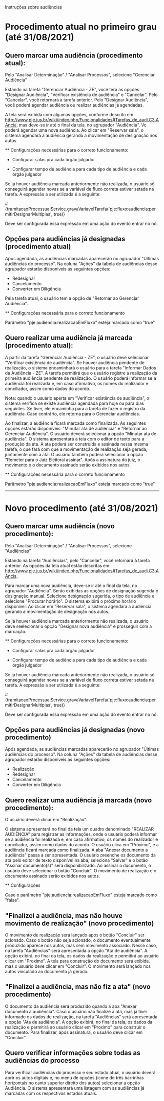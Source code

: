 Instruções sobre audiências

# Procedimento atual no primeiro grau (até 31/08/2021)

## Quero marcar uma audiência (procedimento atual):

Pelo "Analisar Determinação" / "Analisar Processos", selecione "Gerenciar Audiência"

Estando na tarefa "Gerenciar Audiência - ZE", você terá as opções: "Designar Audiência", "Verificar existência de audiência" e "Cancelar". Pelo "Cancelar", você retornará à tarefa anterior. Pelo "Designar Audiência", você poderá agendar audiência ou realizar audiências já agendadas.

A tela será exibida com algumas opções, conforme descrito em http://www.pje.jus.br/wiki/index.php/Funcionalidades#Tarefas_de_audi.C3.AAncia, mas deve-se ir até o final da tela, no agrupador "Audiência". Vc poderá agendar uma nova audiência. Ao clicar em "Reservar sala", o sistema agendará a audiência gerando a movimentação de designação nos autos. 

** Configurações necessárias para o correto funcionamento:

- Configurar salas pra cada órgão julgador

- Configurar tempo de audiência para cada tipo de audiência e cada órgão julgador


Se já houver audiência marcada anteriormente não realizada, o usuário só conseguirá agendar novas se a variável de fluxo correta estiver setada na tarefa. A expressão a ser utilizada é a seguinte:

 #{tramitacaoProcessualService.gravaVariavelTarefa('pje:fluxo:audiencia:permitirDesignarMultiplas', true)}

Deve ser configurada essa expressão em uma ação do evento entrar no nó.

## Opções para audiências já designadas (procedimento atual)

Após agendada, as audiências marcadas aparecerão no agrupador "Últimas audiências do processo". Na coluna "Ações" da tabela de audiências desse agrupador estarão disponíveis as seguintes opções:

- Redesignar
- Cancelamento
- Converter em Diligência

Pela tarefa atual, o usuário tem a opção de "Retornar ao Gerenciar Audiência".

** Configurações necessária para o correto funcionamento

Parâmetro "pje:audiencia:realizacaoEmFluxo" esteja marcado como "true"


## Quero realizar uma audiência já marcada (procedimento atual):

A partir da tarefa "Gerenciar Audiência - ZE", o usuário deve selecionar "Verificar existência de audiência". Se houver audiência pendente de realização, o sistema encaminhará o usuário para a tarefa "Informar Dados da Audiência - ZE". A tarefa permitirá que o usuário registre a realização da primeira audiência pendente de realização. O usuário poderá informar se a audiência foi realizada e, em caso afirmativo, os nomes do realizador e conciliador, assim como dados do acordo.

Nota: quando o usuário aperta em "Verificar existência de audiência", o sistema verifica se existe audiência agendada para hoje ou para dias seguintes. Se tiver, ele encaminha para a tarefa de fazer o registro da audiência. Caso contrário, ele retorna para o Gerenciar audiências. 

Ao finalizar, a audiência ficará marcada como finalizada. As seguintes opções estarão disponíveis: "Minutar ata de audiência" e "Retornar ao Gerenciar Audiência". O usuário deverá selecionar a opção "Minutar ata de audiência". O sistema apresentará a tela com o editor de texto para a produção da ata. A ata poderá ser construída e assinada nessa mesma tarefa, o que fará com que a movimentação de realização seja gerada, juntamente com a ata. O usuário também poderá selecionar a opção "Remeter para o Juiz Eleitoral assinar". Após a assinatura do juiz, o movimento e o documento assinado serão exibidos nos autos. 

** Configurações necessária para o correto funcionamento

Parâmetro "pje:audiencia:realizacaoEmFluxo" esteja marcado como "true"


------------------------------------------------------------------------------------------------------------------------------------------------------------------------------------

# Novo procedimento (até 31/08/2021)

## Quero marcar uma audiência (novo procedimento):

Pelo "Analisar Determinação" / "Analisar Processos", selecione "Audiências"

Estando na tarefa "Audiências", pelo "Cancelar", você retornará à tarefa anterior. As opções da tela atual estão descritas em http://www.pje.jus.br/wiki/index.php/Funcionalidades#Tarefas_de_audi.C3.AAncia.

Para marcar uma nova audiência, deve-se ir até o final da tela, no agrupador "Audiência". Serão exibidas as opções de designação sugerida e designação manual. Selecione designação sugerida, o tipo de audiência e selecione "Procurar horário". O sistema exibirá o próximo horário disponível. Ao clicar em "Reservar sala", o sistema agendará a audiência gerando a movimentação de designação nos autos. 

Se já houver audiência marcada anteriormente não realizada, o usuário deve seelecionar o opção "Designar nova audiência" e prosseguir com a marcação.

** Configurações necessárias para o correto funcionamento:

- Configurar salas pra cada órgão julgador

- Configurar tempo de audiência para cada tipo de audiência e cada órgão julgador

Se já houver audiência marcada anteriormente não realizada, o usuário só conseguirá agendar novas se a variável de fluxo correta estiver setada na tarefa. A expressão a ser utilizada é a seguinte:

 #{tramitacaoProcessualService.gravaVariavelTarefa('pje:fluxo:audiencia:permitirDesignarMultiplas', true)}

Deve ser configurada essa expressão em uma ação do evento entrar no nó.

## Opções para audiências já designadas (novo procedimento)

Após agendada, as audiências marcadas aparecerão no agrupador "Últimas audiências do processo". Na coluna "Ações" da tabela de audiências desse agrupador estarão disponíveis as seguintes opções:

- Realização
- Redesignar
- Cancelamento
- Converter em Diligência

## Quero realizar uma audiência já marcada (novo procedimento):

 O usuário deverá clicar em "Realização".

O sistema apresentará no final da tela um quadro denominado "REALIZAR AUDIÊNCIA" para registrar as informações, onde o usuário poderá informar se a audiência foi realizada e, em caso afirmativo, os nomes do realizador e conciliador, assim como dados do acordo. O usuário clica em "Próximo", e a audiência ficará marcada como finalizada. A aba "Anexar documento a audiência" passa a ser apresentada. O usuário preenche os documento da ata pelo editor de texto disponível na aba, seleciona "Salvar" e o botão "Assinar documento(s)" será disponibilizado. Ao assinar o documento, o usuário deve selecionar o botão "Concluir". O movimento de realização e o documento assinado serão exibidos nos autos.  

** Configurações

Caso o parâmetro "pje:audiencia:realizacaoEmFluxo" esteja marcado como "false".


## "Finalizei a audiência, mas não houve movimento de realização" (novo procedimento)

O movimento de realização será lançado após o botão "Concluir" ser acionado. Caso o botão não seja acionado, o documento eventualmente produzido aparece nos autos, mas sem movimento associado. Nesse caso, na tarefa "Audiências" será apresentada a opção "Ata de audiência". A opção exibirá, no final da tela, os dados da realização e permitirá ao usuário clicar em "Proximo". A tela para construção do documento será exibida, mas o usuário deve clicar em "Concluir". O movimento será lançado nos autos vinculado ao documento já gerado.


## "Finalizei a audiência, mas não fiz a ata" (novo procedimento)

O documento da audiência será produzido quando a aba "Anexar documento a audiência". Caso o usuário não finalize a ata, mas já tiver informado os dados de realização, na tarefa "Audiências" será apresentada a opção "Ata de audiência". A opção exibirá, no final da tela, os dados da realização e permitirá ao usuário clicar em "Proximo" para construir o documento. Para finalizar, após assinatura, o usuário deve clicar em "Concluir".



## Quero verificar informações sobre todas as audiências do processo

Para verificar audiências do processo e seu estado atual, o usuário deverá abrir os autos digitais e, no menu de opções (ícone de três barrinhas horizontais no canto superior direito dos autos) selecionar a opção Audiência. O sistema apresentará uma listagem com as audiências já marcadas com os respectivos estados atuais.



